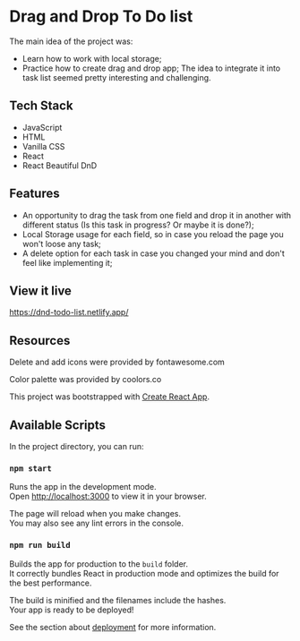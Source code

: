 # Drag and Drop To Do list

The main idea of the project was:
* Learn how to work with local storage;
* Practice how to create drag and drop app;
The idea to integrate it into task list seemed pretty interesting and challenging.

## Tech Stack
* JavaScript
* HTML
* Vanilla CSS
* React
* React Beautiful DnD

## Features
* An opportunity to drag the task from one field and drop it in another with different status (Is this task in progress? Or maybe it is done?);
* Local Storage usage for each field, so in case you reload the page you won't loose any task;
* A delete option for each task in case you changed your mind and don't feel like implementing it;

## View it live

https://dnd-todo-list.netlify.app/

## Resources
Delete and add icons were provided by fontawesome.com

Color palette was provided by coolors.co


This project was bootstrapped with [Create React App](https://github.com/facebook/create-react-app).

## Available Scripts

In the project directory, you can run:

### `npm start`

Runs the app in the development mode.\
Open [http://localhost:3000](http://localhost:3000) to view it in your browser.

The page will reload when you make changes.\
You may also see any lint errors in the console.

### `npm run build`

Builds the app for production to the `build` folder.\
It correctly bundles React in production mode and optimizes the build for the best performance.

The build is minified and the filenames include the hashes.\
Your app is ready to be deployed!

See the section about [deployment](https://facebook.github.io/create-react-app/docs/deployment) for more information.

